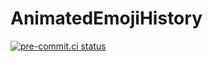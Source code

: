 # AnimatedEmojiHistory

[![pre-commit.ci status](https://results.pre-commit.ci/badge/github/vrumger/AnimatedEmojiHistory/master.svg)](https://results.pre-commit.ci/latest/github/vrumger/AnimatedEmojiHistory/master)
